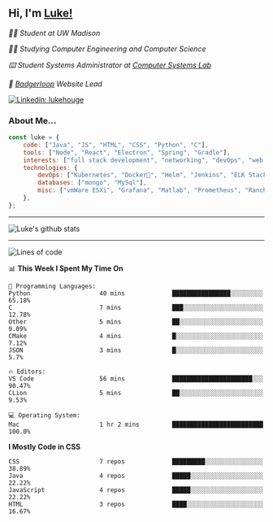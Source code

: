 <h2> Hi, I'm <a href="https://www.lukehouge.com">Luke!</a></h2>

<p><em>👨‍🎓 Student at UW Madison</em></p>
<p><em>🧑‍💻 Studying Computer Engineering and Computer Science</em></p>
<p><em>⌨️ Student Systems Administrator at <a href="https://csl.cs.wisc.edu/">Computer Systems Lab</a></em></p>
<p><em>🚆  <a href="https://badgerloop.com">Badgerloop</a> Website Lead</em></p>


[![Linkedin: lukehouge](https://img.shields.io/badge/-lukehouge-blue?style=flat-square&logo=Linkedin&logoColor=white&link=https://www.linkedin.com/in/lukehouge/)](https://www.linkedin.com/in/lukehouge/)

### About Me...  

```javascript
const luke = {
    code: ["Java", "JS", "HTML", "CSS", "Python", "C"],
    tools: ["Node", "React", "Electron", "Spring", "Gradle"],
    interests: ["full stack development", "networking", "devOps", "web dev", "photography"],
    technologies: {
        devOps: ["Kubernetes", "Docker🐳", "Helm", "Jenkins", "ELK Stack"],
        databases: ["mongo", "MySql"],
        misc: ["vmWare ESXi", "Grafana", "Matlab", "Prometheus", "Rancher", "Cisco"]
    },
};
```
---

![Luke's github stats](https://github-readme-stats.vercel.app/api?username=lukehouge&show_icons=true&theme=dracula)

---

<!--START_SECTION:waka-->
![Lines of code](https://img.shields.io/badge/From%20Hello%20World%20I%27ve%20Written-3.7%20million%20lines%20of%20code-blue)

📊 **This Week I Spent My Time On** 

```text
💬 Programming Languages: 
Python                   40 mins             ████████████████░░░░░░░░░   65.18% 
C                        7 mins              ███░░░░░░░░░░░░░░░░░░░░░░   12.78% 
Other                    5 mins              ██░░░░░░░░░░░░░░░░░░░░░░░   9.09% 
CMake                    4 mins              █░░░░░░░░░░░░░░░░░░░░░░░░   7.12% 
JSON                     3 mins              █░░░░░░░░░░░░░░░░░░░░░░░░   5.7%

🔥 Editors: 
VS Code                  56 mins             ██████████████████████░░░   90.47% 
CLion                    5 mins              ██░░░░░░░░░░░░░░░░░░░░░░░   9.53%

💻 Operating System: 
Mac                      1 hr 2 mins         █████████████████████████   100.0%

```

**I Mostly Code in CSS** 

```text
CSS                      7 repos             █████████░░░░░░░░░░░░░░░░   38.89% 
Java                     4 repos             █████░░░░░░░░░░░░░░░░░░░░   22.22% 
JavaScript               4 repos             █████░░░░░░░░░░░░░░░░░░░░   22.22% 
HTML                     3 repos             ████░░░░░░░░░░░░░░░░░░░░░   16.67%

```



<!--END_SECTION:waka-->

